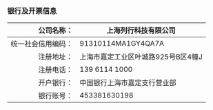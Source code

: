 ### 银行及开票信息

|  公司名称：   | 上海列行科技有限公司  |
|  ----:  | ----  |
| 统一社会信用编码：  | 91310114MA1GY4QA7A |
| 注册地址：  | 上海市嘉定工业区叶城路925号B区4幢J |
| 注册电话： | 139 6114 1000 |
| 开户银行： | 中国银行上海市嘉定支行营业部 |
| 银行账号： | 453381630198 |
